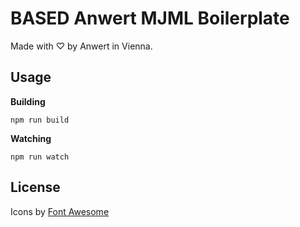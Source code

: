 # BASED Anwert MJML Boilerplate
Made with ♡ by Anwert in Vienna.


## Usage

**Building**
```
npm run build
```

**Watching**
```
npm run watch
```

## License
Icons by [Font Awesome](https://fontawesome.com/license)

